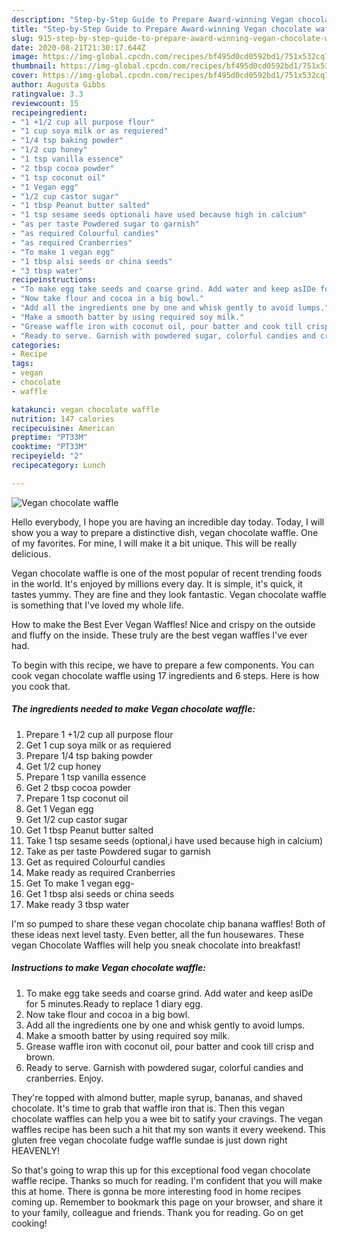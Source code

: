 ```yaml
---
description: "Step-by-Step Guide to Prepare Award-winning Vegan chocolate waffle"
title: "Step-by-Step Guide to Prepare Award-winning Vegan chocolate waffle"
slug: 915-step-by-step-guide-to-prepare-award-winning-vegan-chocolate-waffle
date: 2020-08-21T21:30:17.644Z
image: https://img-global.cpcdn.com/recipes/bf495d0cd0592bd1/751x532cq70/vegan-chocolate-waffle-recipe-main-photo.jpg
thumbnail: https://img-global.cpcdn.com/recipes/bf495d0cd0592bd1/751x532cq70/vegan-chocolate-waffle-recipe-main-photo.jpg
cover: https://img-global.cpcdn.com/recipes/bf495d0cd0592bd1/751x532cq70/vegan-chocolate-waffle-recipe-main-photo.jpg
author: Augusta Gibbs
ratingvalue: 3.3
reviewcount: 15
recipeingredient:
- "1 +1/2 cup all purpose flour"
- "1 cup soya milk or as requiered"
- "1/4 tsp baking powder"
- "1/2 cup honey"
- "1 tsp vanilla essence"
- "2 tbsp cocoa powder"
- "1 tsp coconut oil"
- "1 Vegan egg"
- "1/2 cup castor sugar"
- "1 tbsp Peanut butter salted"
- "1 tsp sesame seeds optionali have used because high in calcium"
- "as per taste Powdered sugar to garnish"
- "as required Colourful candies"
- "as required Cranberries"
- "To make 1 vegan egg"
- "1 tbsp alsi seeds or china seeds"
- "3 tbsp water"
recipeinstructions:
- "To make egg take seeds and coarse grind. Add water and keep asIDe for 5 minutes.Ready to replace 1 diary egg."
- "Now take flour and cocoa in a big bowl."
- "Add all the ingredients one by one and whisk gently to avoid lumps."
- "Make a smooth batter by using required soy milk."
- "Grease waffle iron with coconut oil, pour batter and cook till crisp and brown."
- "Ready to serve. Garnish with powdered sugar, colorful candies and cranberries. Enjoy."
categories:
- Recipe
tags:
- vegan
- chocolate
- waffle

katakunci: vegan chocolate waffle 
nutrition: 147 calories
recipecuisine: American
preptime: "PT33M"
cooktime: "PT33M"
recipeyield: "2"
recipecategory: Lunch

---
```



![Vegan chocolate waffle](https://img-global.cpcdn.com/recipes/bf495d0cd0592bd1/751x532cq70/vegan-chocolate-waffle-recipe-main-photo.jpg)

Hello everybody, I hope you are having an incredible day today. Today, I will show you a way to prepare a distinctive dish, vegan chocolate waffle. One of my favorites. For mine, I will make it a bit unique. This will be really delicious.

Vegan chocolate waffle is one of the most popular of recent trending foods in the world. It's enjoyed by millions every day. It is simple, it's quick, it tastes yummy. They are fine and they look fantastic. Vegan chocolate waffle is something that I've loved my whole life.

How to make the Best Ever Vegan Waffles! Nice and crispy on the outside and fluffy on the inside. These truly are the best vegan waffles I&#39;ve ever had.


To begin with this recipe, we have to prepare a few components. You can cook vegan chocolate waffle using 17 ingredients and 6 steps. Here is how you cook that.

<!--inarticleads1-->

##### The ingredients needed to make Vegan chocolate waffle:

1. Prepare 1 +1/2 cup all purpose flour
1. Get 1 cup soya milk or as requiered
1. Prepare 1/4 tsp baking powder
1. Get 1/2 cup honey
1. Prepare 1 tsp vanilla essence
1. Get 2 tbsp cocoa powder
1. Prepare 1 tsp coconut oil
1. Get 1 Vegan egg
1. Get 1/2 cup castor sugar
1. Get 1 tbsp Peanut butter salted
1. Take 1 tsp sesame seeds (optional,i have used because high in calcium)
1. Take as per taste Powdered sugar to garnish
1. Get as required Colourful candies
1. Make ready as required Cranberries
1. Get To make 1 vegan egg-
1. Get 1 tbsp alsi seeds or china seeds
1. Make ready 3 tbsp water


I&#39;m so pumped to share these vegan chocolate chip banana waffles! Both of these ideas next level tasty. Even better, all the fun housewares. These vegan Chocolate Waffles will help you sneak chocolate into breakfast! 

<!--inarticleads2-->

##### Instructions to make Vegan chocolate waffle:

1. To make egg take seeds and coarse grind. Add water and keep asIDe for 5 minutes.Ready to replace 1 diary egg.
1. Now take flour and cocoa in a big bowl.
1. Add all the ingredients one by one and whisk gently to avoid lumps.
1. Make a smooth batter by using required soy milk.
1. Grease waffle iron with coconut oil, pour batter and cook till crisp and brown.
1. Ready to serve. Garnish with powdered sugar, colorful candies and cranberries. Enjoy.


They&#39;re topped with almond butter, maple syrup, bananas, and shaved chocolate. It&#39;s time to grab that waffle iron that is. Then this vegan chocolate waffles can help you a wee bit to satify your cravings. The vegan waffles recipe has been such a hit that my son wants it every weekend. This gluten free vegan chocolate fudge waffle sundae is just down right HEAVENLY! 

So that's going to wrap this up for this exceptional food vegan chocolate waffle recipe. Thanks so much for reading. I'm confident that you will make this at home. There is gonna be more interesting food in home recipes coming up. Remember to bookmark this page on your browser, and share it to your family, colleague and friends. Thank you for reading. Go on get cooking!
